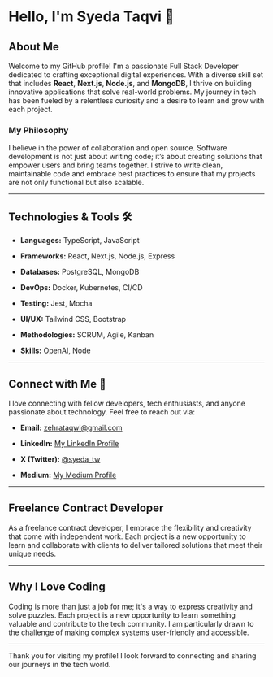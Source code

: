 # Hello, I'm Syeda Taqvi 👋

## About Me

Welcome to my GitHub profile! I'm a passionate Full Stack Developer dedicated to crafting exceptional digital experiences. With a diverse skill set that includes **React**, **Next.js**, **Node.js**, and **MongoDB**, I thrive on building innovative applications that solve real-world problems. My journey in tech has been fueled by a relentless curiosity and a desire to learn and grow with each project.

### My Philosophy

I believe in the power of collaboration and open source. Software development is not just about writing code; it’s about creating solutions that empower users and bring teams together. I strive to write clean, maintainable code and embrace best practices to ensure that my projects are not only functional but also scalable.

---

## Technologies & Tools 🛠️

- **Languages:** TypeScript, JavaScript

- **Frameworks:** React, Next.js, Node.js, Express

- **Databases:** PostgreSQL, MongoDB

- **DevOps:** Docker, Kubernetes, CI/CD

- **Testing:** Jest, Mocha

- **UI/UX:** Tailwind CSS, Bootstrap

- **Methodologies:** SCRUM, Agile, Kanban

- **Skills:** OpenAI, Node

---

## Connect with Me 🤝

I love connecting with fellow developers, tech enthusiasts, and anyone passionate about technology. Feel free to reach out via:

- **Email:** [zehrataqwi@gmail.com](mailto:zehrataqwi@gmail.com)

- **LinkedIn:** [My LinkedIn Profile](https://www.linkedin.com/in/syedataqvi/)

- **X (Twitter):** [@syeda_tw](https://twitter.com/syeda_tw)

- **Medium:** [My Medium Profile](https://medium.com/@syeda_taqvi)

---

## Freelance Contract Developer

As a freelance contract developer, I embrace the flexibility and creativity that come with independent work. Each project is a new opportunity to learn and collaborate with clients to deliver tailored solutions that meet their unique needs.

---

## Why I Love Coding

Coding is more than just a job for me; it's a way to express creativity and solve puzzles. Each project is a new opportunity to learn something valuable and contribute to the tech community. I am particularly drawn to the challenge of making complex systems user-friendly and accessible.

---

Thank you for visiting my profile! I look forward to connecting and sharing our journeys in the tech world.
